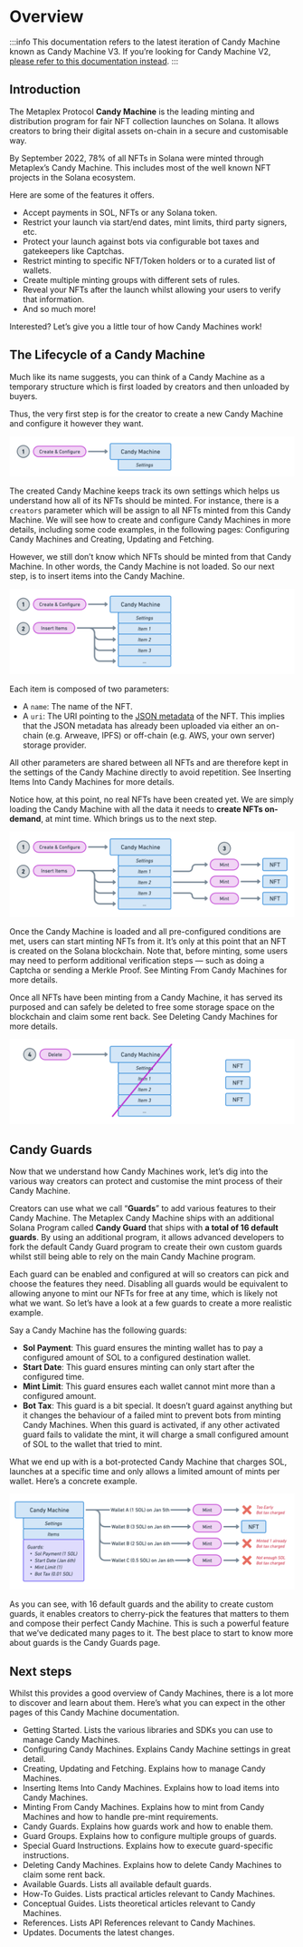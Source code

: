 # Overview

:::info
This documentation refers to the latest iteration of Candy Machine known as Candy Machine V3. If you’re looking for Candy Machine V2, [please refer to this documentation instead](/deprecated/candy-machine-v2/).
:::

## Introduction

The Metaplex Protocol **Candy Machine** is the leading minting and distribution program for fair NFT collection launches on Solana. It allows creators to bring their digital assets on-chain in a secure and customisable way.

By September 2022, 78% of all NFTs in Solana were minted through Metaplex’s Candy Machine. This includes most of the well known NFT projects in the Solana ecosystem.

Here are some of the features it offers.

- Accept payments in SOL, NFTs or any Solana token.
- Restrict your launch via start/end dates, mint limits, third party signers, etc.
- Protect your launch against bots via configurable bot taxes and gatekeepers like Captchas.
- Restrict minting to specific NFT/Token holders or to a curated list of wallets.
- Create multiple minting groups with different sets of rules.
- Reveal your NFTs after the launch whilst allowing your users to verify that information.
- And so much more!

Interested? Let’s give you a little tour of how Candy Machines work!

## The Lifecycle of a Candy Machine

Much like its name suggests, you can think of a Candy Machine as a temporary structure which is first loaded by creators and then unloaded by buyers.

Thus, the very first step is for the creator to create a new Candy Machine and configure it however they want.

![Candy Machines V3 - Overview 1@2x.png](/assets/candy-machine-v3/CandyMachinesV3-Overview1.png#radius)

The created Candy Machine keeps track its own settings which helps us understand how all of its NFTs should be minted. For instance, there is a `creators` parameter which will be assign to all NFTs minted from this Candy Machine. We will see how to create and configure Candy Machines in more details, including some code examples, in the following pages: Configuring Candy Machines and Creating, Updating and Fetching.

However, we still don’t know which NFTs should be minted from that Candy Machine. In other words, the Candy Machine is not loaded. So our next step, is to insert items into the Candy Machine.

![Candy Machines V3 - Overview 2@2x.png](/assets/candy-machine-v3/CandyMachinesV3-Overview2.png)

Each item is composed of two parameters:

- A `name`: The name of the NFT.
- A `uri`: The URI pointing to the [JSON metadata](https://docs.metaplex.com/programs/token-metadata/overview#a-json-standard) of the NFT. This implies that the JSON metadata has already been uploaded via either an on-chain (e.g. Arweave, IPFS) or off-chain (e.g. AWS, your own server) storage provider.

All other parameters are shared between all NFTs and are therefore kept in the settings of the Candy Machine directly to avoid repetition. See Inserting Items Into Candy Machines for more details.

Notice how, at this point, no real NFTs have been created yet. We are simply loading the Candy Machine with all the data it needs to **create NFTs on-demand**, at mint time. Which brings us to the next step.

![Candy Machines V3 - Overview 3@2x.png](/assets/candy-machine-v3/CandyMachinesV3-Overview3.png#radius)

Once the Candy Machine is loaded and all pre-configured conditions are met, users can start minting NFTs from it. It’s only at this point that an NFT is created on the Solana blockchain. Note that, before minting, some users may need to perform additional verification steps — such as doing a Captcha or sending a Merkle Proof. See Minting From Candy Machines for more details.

Once all NFTs have been minting from a Candy Machine, it has served its purposed and can safely be deleted to free some storage space on the blockchain and claim some rent back. See Deleting Candy Machines for more details.

![Candy Machines V3 - Overview 4@2x.png](/assets/candy-machine-v3/CandyMachinesV3-Overview4.png#radius)

## Candy Guards

Now that we understand how Candy Machines work, let’s dig into the various way creators can protect and customise the mint process of their Candy Machine.

Creators can use what we call “**Guards**” to add various features to their Candy Machine. The Metaplex Candy Machine ships with an additional Solana Program called **Candy Guard** that ships with **a total of 16 default guards**. By using an additional program, it allows advanced developers to fork the default Candy Guard program to create their own custom guards whilst still being able to rely on the main Candy Machine program.

Each guard can be enabled and configured at will so creators can pick and choose the features they need. Disabling all guards would be equivalent to allowing anyone to mint our NFTs for free at any time, which is likely not what we want. So let’s have a look at a few guards to create a more realistic example.

Say a Candy Machine has the following guards:

- **Sol Payment**: This guard ensures the minting wallet has to pay a configured amount of SOL to a configured destination wallet.
- **Start Date**: This guard ensures minting can only start after the configured time.
- **Mint Limit**: This guard ensures each wallet cannot mint more than a configured amount.
- **Bot Tax**: This guard is a bit special. It doesn’t guard against anything but it changes the behaviour of a failed mint to prevent bots from minting Candy Machines. When this guard is activated, if any other activated guard fails to validate the mint, it will charge a small configured amount of SOL to the wallet that tried to mint.

What we end up with is a bot-protected Candy Machine that charges SOL, launches at a specific time and only allows a limited amount of mints per wallet. Here’s a concrete example.

![Candy Machines V3 - Overview 5@2x.png](/assets/candy-machine-v3/CandyMachinesV3-Overview5.png#radius)

As you can see, with 16 default guards and the ability to create custom guards, it enables creators to cherry-pick the features that matters to them and compose their perfect Candy Machine. This is such a powerful feature that we’ve dedicated many pages to it. The best place to start to know more about guards is the Candy Guards page.

## Next steps

Whilst this provides a good overview of Candy Machines, there is a lot more to discover and learn about them. Here’s what you can expect in the other pages of this Candy Machine documentation.

- Getting Started. Lists the various libraries and SDKs you can use to manage Candy Machines.
- Configuring Candy Machines. Explains Candy Machine settings in great detail.
- Creating, Updating and Fetching. Explains how to manage Candy Machines.
- Inserting Items Into Candy Machines. Explains how to load items into Candy Machines.
- Minting From Candy Machines. Explains how to mint from Candy Machines and how to handle pre-mint requirements.
- Candy Guards. Explains how guards work and how to enable them.
- Guard Groups. Explains how to configure multiple groups of guards.
- Special Guard Instructions. Explains how to execute guard-specific instructions.
- Deleting Candy Machines. Explains how to delete Candy Machines to claim some rent back.
- Available Guards. Lists all available default guards.
- How-To Guides. Lists practical articles relevant to Candy Machines.
- Conceptual Guides. Lists theoretical articles relevant to Candy Machines.
- References. Lists API References relevant to Candy Machines.
- Updates. Documents the latest changes.

